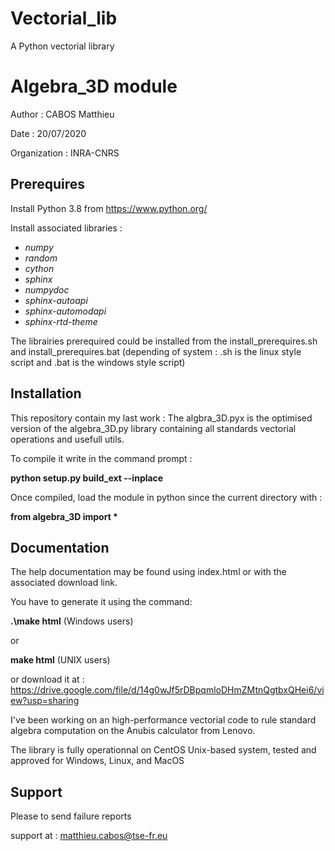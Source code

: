 # Vectorial_lib
A Python vectorial library

# Algebra_3D module

Author : CABOS Matthieu

Date : 20/07/2020

Organization : INRA-CNRS

Prerequires
-----------
Install Python 3.8 from https://www.python.org/

Install associated libraries :
 * *numpy*
 * *random*
 * *cython*
 * *sphinx*
 * *numpydoc*
 * *sphinx-autoapi*
 * *sphinx-automodapi*
 * *sphinx-rtd-theme*
 
 The librairies prerequired could be installed from the install_prerequires.sh and install_prerequires.bat 
 (depending of system : .sh is the linux style script and .bat is the windows style script)
 
 Installation
 ------------
 
 This repository contain my last work :
 The algbra_3D.pyx is the optimised version of the algebra_3D.py library containing all standards
 vectorial operations and usefull utils.
 
 To compile it write in the command prompt :
 
 **python setup.py build_ext --inplace**
 
 Once compiled, load the module in python since the current directory with :
 
 **from algebra_3D import \***
 
 Documentation
 -------------
 
 The help documentation may be found using index.html or with the associated download link.
 
 You have to generate it using the command:
 
 **.\make html**     (Windows users)

or

**make html**         (UNIX users)

or download it at : https://drive.google.com/file/d/14g0wJf5rDBpqmloDHmZMtnQgtbxQHei6/view?usp=sharing

I've been working on an high-performance vectorial code to rule standard algebra computation
on the Anubis calculator from Lenovo.

The library is fully operationnal on CentOS Unix-based system, tested and approved for Windows, Linux, and MacOS

Support
-------

Please to send failure reports

support at : matthieu.cabos@tse-fr.eu
